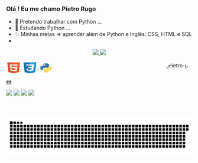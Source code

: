 ### Olá ! Eu me chamo Pietro Rugo

- 🐍 Pretendo trabalhar com Python ...
- 🐍 Estudando Python  ...
- ✨ Minhas metas => aprender além de Python e Inglês: CSS, HTML e SQL
- 
<div align="center">
  <a href="https://github.com/pietrorugo">
  <img height="180em" src="https://github-readme-stats.vercel.app/api?username=pietrorugo&show_icons=true&theme=dracula&include_all_commits=true&count_private=true"/>
  <img height="180em" src="https://github-readme-stats.vercel.app/api/top-langs/?username=pietrorugo&layout=compact&langs_count=7&theme=dracula"/>
</div>
  
<div style="display: inline_block"><br>
  <img align="center" alt="Pietro-HTML" height="30" width="40" src="https://raw.githubusercontent.com/devicons/devicon/master/icons/html5/html5-original.svg">
  <img align="center" alt="Pietro-CSS" height="30" width="40" src="https://raw.githubusercontent.com/devicons/devicon/master/icons/css3/css3-original.svg">
  <img align="center" alt="Pietro-Python" height="30" width="40" src="https://raw.githubusercontent.com/devicons/devicon/master/icons/python/python-original.svg">
  <img align="right" alt="Pietro-pic" height="150" style="border-radius:50px;"
   src="https://i0.wp.com/media1.tenor.com/images/bfee6c54e5136f80d3675fe66e0e5b94/tenor.gif?itemid=12789682">
</div>
  
    ##
  
  <div>
     <a href="https://www.youtube.com/channel/UC_-uuuZbY0AAt9CViNzvc-Q" target="_blank"><img src="https://img.shields.io/badge/YouTube-FF0000?style=for-the-badge&logo=youtube&logoColor=white" target="_blank"></a>
 <a href="https://discord.gg/pDbY76q8Qf" target="_blank"><img src="https://img.shields.io/badge/Discord-7289DA?style=for-the-badge&logo=discord&logoColor=white" target="_blank"></a> 
  <a href = "mailto:contatorafaballerini@gmail.com"><img src="https://img.shields.io/badge/-Gmail-%23333?style=for-the-badge&logo=gmail&logoColor=white" target="_blank"></a>
  <a href="https://www.linkedin.com/in/rafaella-ballerini-45875016a" target="_blank"><img src="https://img.shields.io/badge/-LinkedIn-%230077B5?style=for-the-badge&logo=linkedin&logoColor=white" target="_blank"></a> 
  </div>
  
  ![Snake animation](https://github.com/pietrorugo/pietrorugo/blob/output/github-contribution-grid-snake.svg)
